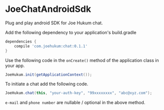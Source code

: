 # JoeChatAndroidSdk
Plug and play android SDK for Joe Hukum chat.

Add the following dependency to your application's build.gradle
```gradle
dependencies {
	compile 'com.joehukum:chat:0.1.1'
}
```

Use the following code in the `onCreate()` method of the application class in your app.
```java
JoeHukum.init(getApplicationContext());
```

To initiate a chat add the following code.
```java
JoeHukum.chat(this, "your-auth-key", "99xxxxxxxx", "abc@xyz.com");
```
`e-mail` and `phone number` are nullable / optional in the above method.
